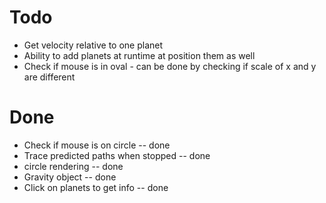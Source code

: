 # Todo
- Get velocity relative to one planet
- Ability to add planets at runtime at position them as well
- Check if mouse is in oval - can be done by checking if scale of x and y are different

# Done
- Check if mouse is on circle -- done
- Trace predicted paths when stopped -- done
- circle rendering -- done
- Gravity object -- done
- Click on planets to get info -- done

